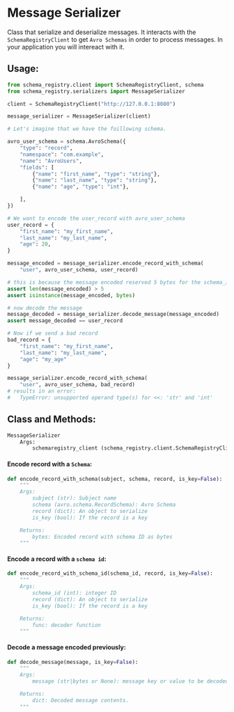 # Message Serializer

Class that serialize and deserialize messages. It interacts with the `SchemaRegistryClient` to get `Avro Schemas` in order to process messages. In your application you will intereact with it.


Usage:
------

```python
from schema_registry.client import SchemaRegistryClient, schema
from schema_registry.serializers import MessageSerializer

client = SchemaRegistryClient("http://127.0.0.1:8080")

message_serializer = MessageSerializer(client)

# Let's imagine that we have the foillowing schema.

avro_user_schema = schema.AvroSchema({
    "type": "record",
    "namespace": "com.example",
    "name": "AvroUsers",
    "fields": [
        {"name": "first_name", "type": "string"},
        {"name": "last_name", "type": "string"},
        {"name": "age", "type": "int"},

    ],
})

# We want to encode the user_record with avro_user_schema
user_record = {
    "first_name": "my_first_name",
    "last_name": "my_last_name",
    "age": 20,
}

message_encoded = message_serializer.encode_record_with_schema(
    "user", avro_user_schema, user_record)

# this is because the message encoded reserved 5 bytes for the schema_id
assert len(message_encoded) > 5
assert isinstance(message_encoded, bytes)

# now decode the message
message_decoded = message_serializer.decode_message(message_encoded)
assert message_decoded == user_record

# Now if we send a bad record
bad_record = {
    "first_name": "my_first_name",
    "last_name": "my_last_name",
    "age": "my_age"
}

message_serializer.encode_record_with_schema(
    "user", avro_user_schema, bad_record)
# results in an error:
#   TypeError: unsupported operand type(s) for <<: 'str' and 'int'
```

Class and Methods:
-----------------

```python
MessageSerializer
    Args:
        schemaregistry_client (schema_registry.client.SchemaRegistryClient): Http Client
```

#### Encode record with a `Schema`:

```python
def encode_record_with_schema(subject, schema, record, is_key=False):
    """
    Args:
        subject (str): Subject name
        schema (avro.schema.RecordSchema): Avro Schema
        record (dict): An object to serialize
        is_key (bool): If the record is a key

    Returns:
        bytes: Encoded record with schema ID as bytes
    """
```

#### Encode a record with a `schema id`:

```python
def encode_record_with_schema_id(schema_id, record, is_key=False):
    """
    Args:
        schema_id (int): integer ID
        record (dict): An object to serialize
        is_key (bool): If the record is a key

    Returns:
        func: decoder function
    """
```

#### Decode a message encoded previously:

```python
def decode_message(message, is_key=False):
    """
    Args:
        message (str|bytes or None): message key or value to be decoded

    Returns:
        dict: Decoded message contents.
    """
```